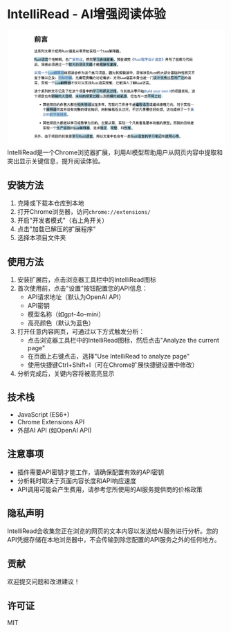# IntelliRead - AI增强阅读体验

![screenshot](./image.png)
IntelliRead是一个Chrome浏览器扩展，利用AI模型帮助用户从网页内容中提取和突出显示关键信息，提升阅读体验。

## 安装方法

1. 克隆或下载本仓库到本地
2. 打开Chrome浏览器，访问`chrome://extensions/`
3. 开启"开发者模式"（右上角开关）
4. 点击"加载已解压的扩展程序"
5. 选择本项目文件夹

## 使用方法

1. 安装扩展后，点击浏览器工具栏中的IntelliRead图标
2. 首次使用前，点击"设置"按钮配置您的API信息：
   - API请求地址（默认为OpenAI API）
   - API密钥
   - 模型名称（如gpt-4o-mini）
   - 高亮颜色（默认为蓝色）
3. 打开任意内容网页，可通过以下方式触发分析：
   - 点击浏览器工具栏中的IntelliRead图标，然后点击"Analyze the current page"
   - 在页面上右键点击，选择"Use IntelliRead to analyze page"
   - 使用快捷键Ctrl+Shift+I（可在Chrome扩展快捷键设置中修改）
4. 分析完成后，关键内容将被高亮显示

## 技术栈

- JavaScript (ES6+)
- Chrome Extensions API
- 外部AI API (如OpenAI API)

## 注意事项

- 插件需要API密钥才能工作，请确保配置有效的API密钥
- 分析耗时取决于页面内容长度和API响应速度
- API调用可能会产生费用，请参考您所使用的AI服务提供商的价格政策

## 隐私声明

IntelliRead会收集您正在浏览的网页的文本内容以发送给AI服务进行分析。您的API凭据存储在本地浏览器中，不会传输到除您配置的API服务之外的任何地方。

## 贡献

欢迎提交问题和改进建议！

## 许可证

MIT 